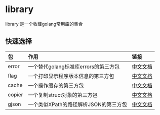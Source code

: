 # library

library 是一个收藏golang常用库的集合

## 快速选择

| 包     | 作用                                  | 链接                                                             |
| :----- | :------------------------------------ | :--------------------------------------------------------------- |
| error  | 一个替代golang标准库errors的第三方包  | [中文文档](https://github.com/keemis/library/tree/master/errs)   |
| flag   | 一个打印显示程序版本信息的第三方包    | [中文文档](https://github.com/keemis/library/tree/master/flag)   |
| cache  | 一个操作缓存的第三方包                | [中文文档](https://github.com/keemis/library/tree/master/cache)  |
| copier | 一个复制struct对象的第三方包          | [中文文档](https://github.com/keemis/library/tree/master/copier) |
| gjson  | 一个类似XPath的路径解析JSON的第三方包 | [中文文档](https://github.com/keemis/library/tree/master/gjson)  |

